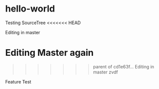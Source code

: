 # hello-world
Testing SourceTree
<<<<<<< HEAD

Editing in master

Editing Master again
=======
>>>>>>> parent of cd1e63f... Editing in master
zvdf

Feature Test